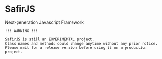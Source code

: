 # SafirJS

Next-generation Javascript Framework

```
!!! WARNING !!!

SafirJS is still an EXPERIMEMTAL project. 
Class names and methods could change anytime without any prior notice.
Please wait for a release version before using it on a production project.

```




